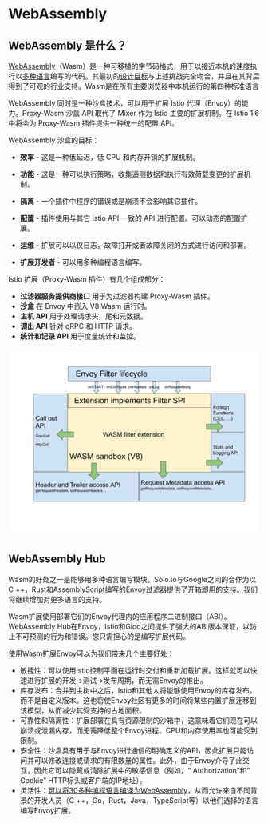 # WebAssembly



## WebAssembly 是什么？



[WebAssembly](https://webassembly.org/)（Wasm）是一种可移植的字节码格式，用于以接近本机的速度执行以[多种语言](https://github.com/appcypher/awesome-wasm-langs)编写的代码。其最初的[设计目标](https://webassembly.org/docs/high-level-goals/)与上述挑战完全吻合，并且在其背后得到了可观的行业支持。Wasm是在所有主要浏览器中本机运行的第四种标准语言

WebAssembly 同时是一种沙盒技术，可以用于扩展 Istio 代理（Envoy）的能力。Proxy-Wasm 沙盒 API 取代了 Mixer 作为 Istio 主要的扩展机制。在 Istio 1.6 中将会为 Proxy-Wasm 插件提供一种统一的配置 API。

WebAssembly 沙盒的目标：

- **效率** - 这是一种低延迟，低 CPU 和内存开销的扩展机制。

- **功能** - 这是一种可以执行策略，收集遥测数据和执行有效荷载变更的扩展机制。

- **隔离** - 一个插件中程序的错误或是崩溃不会影响其它插件。

- **配置** - 插件使用与其它 Istio API 一致的 API 进行配置。可以动态的配置扩展。

- **运维** - 扩展可以以仅日志，故障打开或者故障关闭的方式进行访问和部署。

- **扩展开发者** - 可以用多种编程语言编写。

  

Istio 扩展（Proxy-Wasm 插件）有几个组成部分：

- **过滤器服务提供商接口** 用于为过滤器构建 Proxy-Wasm 插件。
- **沙盒** 在 Envoy 中嵌入 V8 Wasm 运行时。
- **主机 API** 用于处理请求头，尾和元数据。
- **调出 API** 针对 gRPC 和 HTTP 请求。
- **统计和记录 API** 用于度量统计和监控。

![扩展 Istio/Envoy](.assets/extending.svg)

## WebAssembly Hub

Wasm的好处之一是能够用多种语言编写模块。Solo.io与Google之间的合作为以C ++，Rust和AssemblyScript编写的Envoy过滤器提供了开箱即用的支持。我们将继续增加对更多语言的支持。

Wasm扩展使用部署它们的Envoy代理内的应用程序二进制接口（ABI）。WebAssembly Hub在Envoy，Istio和Gloo之间提供了强大的ABI版本保证，以防止不可预测的行为和错误。您只需担心的是编写扩展代码。



使用Wasm扩展Envoy可以为我们带来几个主要好处：

- 敏捷性：可以使用Istio控制平面在运行时交付和重新加载扩展。这样就可以快速进行扩展的开发→测试→发布周期，而无需Envoy的推出。
- 库存发布：合并到主树中之后，Istio和其他人将能够使用Envoy的库存发布，而不是自定义版本。这也将使Envoy社区有更多的时间将某些内置扩展迁移到该模型，从而减少其受支持的占地面积。
- 可靠性和隔离性：扩展部署在具有资源限制的沙箱中，这意味着它们现在可以崩溃或泄漏内存，而无需降低整个Envoy进程。CPU和内存使用率也可能受到限制。
- 安全性：沙盒具有用于与Envoy进行通信的明确定义的API，因此扩展只能访问并可以修改连接或请求的有限数量的属性。此外，由于Envoy介导了此交互，因此它可以隐藏或清除扩展中的敏感信息（例如，“ Authorization”和“ Cookie” HTTP标头或客户端的IP地址）。
- 灵活性：[可以将30多种编程语言编译为WebAssembly](https://github.com/appcypher/awesome-wasm-langs)，从而允许来自不同背景的开发人员（C ++，Go，Rust，Java，TypeScript等）以他们选择的语言编写Envoy扩展。